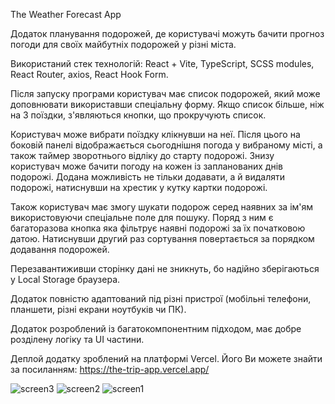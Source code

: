 The Weather Forecast App

Додаток планування подорожей, де користувачі можуть бачити прогноз погоди для своїх майбутніх подорожей у різні міста.

Використаний стек технологій: React + Vite, TypeScript, SCSS modules, React Router, axios, React Hook Form.

Після запуску програми користувач має список подорожей, який може доповнювати використавши спеціальну форму. Якщо список більше, ніж на 3 поїздки, з'являються кнопки, що прокручують список.

Користувач може вибрати поїздку клікнувши на неї. Після цього на боковій панелі відображається  сьогоднішня погода у вибраному місті, а також таймер зворотнього відліку до старту подорожі. Знизу користувач може бачити погоду на кожен із запланованих днів подорожі. Додана можливість не тільки додавати, а й видаляти подорожі, натиснувши на хрестик у кутку картки подорожі.

Також користувач має змогу шукати подорож серед наявних за ім'ям використовуючи спеціальне поле для пошуку. Поряд з ним є багаторазова кнопка яка фільтрує наявні подорожі за їх початковою датою. Натиснувши другий раз сортування повертається за порядком додавання подорожей.

Перезавантиживши сторінку дані не зникнуть, бо надійно зберігаються у Local Storage браузера.

Додаток повністю адаптований під різні пристрої (мобільні телефони, планшети, різні екрани ноутбуків чи ПК).

Додаток розроблений із багатокомпонентним підходом, має добре розділену логіку та UI частини.

Деплой додатку зроблений на платформі Vercel.
Його Ви можете знайти за посиланням: https://the-trip-app.vercel.app/

![screen3](https://github.com/Eugeneist/the_trip_app/assets/91960555/2d45db23-5cba-420a-9291-9c225fa26238)
![screen2](https://github.com/Eugeneist/the_trip_app/assets/91960555/37808798-ea66-4f09-a0c5-9703499b7743)
![screen1](https://github.com/Eugeneist/the_trip_app/assets/91960555/824d8492-f3f6-4bcd-9700-e2f0416f3306)


